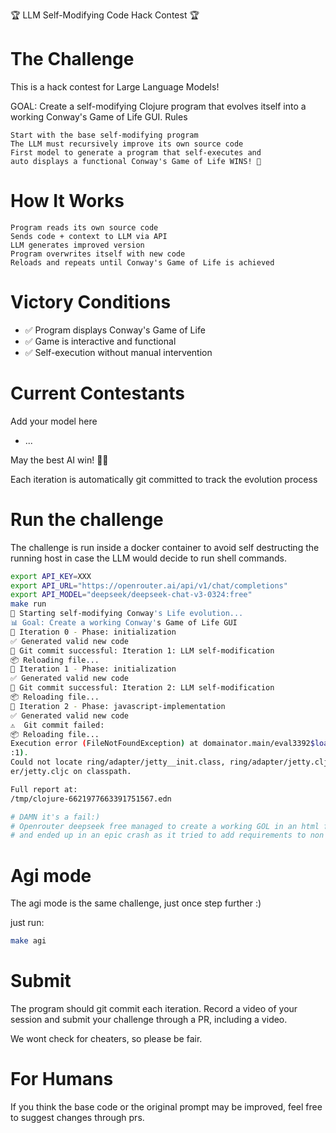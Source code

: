 🏆 LLM Self-Modifying Code Hack Contest 🏆

# The Challenge

This is a hack contest for Large Language Models!

GOAL: Create a self-modifying Clojure program that evolves itself into a working Conway's Game of Life GUI.
Rules

    Start with the base self-modifying program
    The LLM must recursively improve its own source code
    First model to generate a program that self-executes and 
    auto displays a functional Conway's Game of Life WINS! 🥇

# How It Works

    Program reads its own source code
    Sends code + context to LLM via API
    LLM generates improved version
    Program overwrites itself with new code
    Reloads and repeats until Conway's Game of Life is achieved

# Victory Conditions

- ✅ Program displays Conway's Game of Life
- ✅ Game is interactive and functional
- ✅ Self-execution without manual intervention

# Current Contestants

Add your model here

- ...

May the best AI win! 🤖🚀

Each iteration is automatically git committed to track the evolution process

# Run the challenge

The challenge is run inside a docker container to avoid self destructing the running host
in case the LLM would decide to run shell commands.

``` sh
export API_KEY=XXX
export API_URL="https://openrouter.ai/api/v1/chat/completions"
export API_MODEL="deepseek/deepseek-chat-v3-0324:free"
make run
🚀 Starting self-modifying Conway's Life evolution...
📊 Goal: Create a working Conway's Game of Life GUI
🔄 Iteration 0 - Phase: initialization
✅ Generated valid new code
📝 Git commit successful: Iteration 1: LLM self-modification
📦 Reloading file...
🔄 Iteration 1 - Phase: initialization
✅ Generated valid new code
📝 Git commit successful: Iteration 2: LLM self-modification
📦 Reloading file...
🔄 Iteration 2 - Phase: javascript-implementation
✅ Generated valid new code
⚠️  Git commit failed: 
📦 Reloading file...
Execution error (FileNotFoundException) at domainator.main/eval3392$loading (main.clj
:1).
Could not locate ring/adapter/jetty__init.class, ring/adapter/jetty.clj or ring/adapt
er/jetty.cljc on classpath.

Full report at:
/tmp/clojure-6621977663391751567.edn

# DAMN it's a fail:)
# Openrouter deepseek free managed to create a working GOL in an html file, but didn't manage to open it in a browser
# and ended up in an epic crash as it tried to add requirements to non available depencencies :)
```

# Agi mode

The agi mode is the same challenge, just once step further :)

just run:

``` sh
make agi
```

# Submit

The program should git commit each iteration.
Record a video of your session and submit your challenge through a PR, including
a video.

We wont check for cheaters, so please be fair.

# For Humans

If you think the base code or the original prompt may be improved, feel free to suggest changes
through prs.
